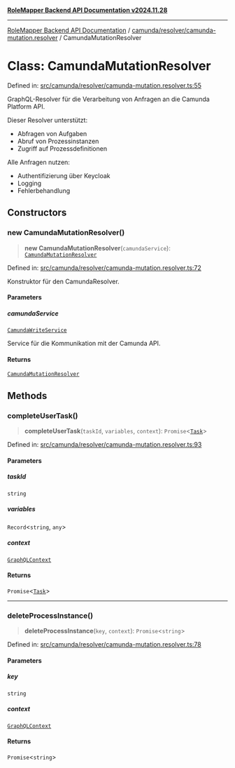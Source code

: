 [**RoleMapper Backend API Documentation v2024.11.28**](../../../../README.md)

***

[RoleMapper Backend API Documentation](../../../../modules.md) / [camunda/resolver/camunda-mutation.resolver](../README.md) / CamundaMutationResolver

# Class: CamundaMutationResolver

Defined in: [src/camunda/resolver/camunda-mutation.resolver.ts:55](https://github.com/FlowCraft-AG/RoleMapper/blob/c56690d4fd1bda4e01111a8d104f8e1bd628a5f5/backend/src/camunda/resolver/camunda-mutation.resolver.ts#L55)

GraphQL-Resolver für die Verarbeitung von Anfragen an die Camunda Platform API.

Dieser Resolver unterstützt:
- Abfragen von Aufgaben
- Abruf von Prozessinstanzen
- Zugriff auf Prozessdefinitionen

Alle Anfragen nutzen:
- Authentifizierung über Keycloak
- Logging
- Fehlerbehandlung

## Constructors

### new CamundaMutationResolver()

> **new CamundaMutationResolver**(`camundaService`): [`CamundaMutationResolver`](CamundaMutationResolver.md)

Defined in: [src/camunda/resolver/camunda-mutation.resolver.ts:72](https://github.com/FlowCraft-AG/RoleMapper/blob/c56690d4fd1bda4e01111a8d104f8e1bd628a5f5/backend/src/camunda/resolver/camunda-mutation.resolver.ts#L72)

Konstruktor für den CamundaResolver.

#### Parameters

##### camundaService

[`CamundaWriteService`](../../../service/camunda-write.service/classes/CamundaWriteService.md)

Service für die Kommunikation mit der Camunda API.

#### Returns

[`CamundaMutationResolver`](CamundaMutationResolver.md)

## Methods

### completeUserTask()

> **completeUserTask**(`taskId`, `variables`, `context`): `Promise`\<[`Task`](../../../types/task.type/type-aliases/Task.md)\>

Defined in: [src/camunda/resolver/camunda-mutation.resolver.ts:93](https://github.com/FlowCraft-AG/RoleMapper/blob/c56690d4fd1bda4e01111a8d104f8e1bd628a5f5/backend/src/camunda/resolver/camunda-mutation.resolver.ts#L93)

#### Parameters

##### taskId

`string`

##### variables

`Record`\<`string`, `any`\>

##### context

[`GraphQLContext`](../type-aliases/GraphQLContext.md)

#### Returns

`Promise`\<[`Task`](../../../types/task.type/type-aliases/Task.md)\>

***

### deleteProcessInstance()

> **deleteProcessInstance**(`key`, `context`): `Promise`\<`string`\>

Defined in: [src/camunda/resolver/camunda-mutation.resolver.ts:78](https://github.com/FlowCraft-AG/RoleMapper/blob/c56690d4fd1bda4e01111a8d104f8e1bd628a5f5/backend/src/camunda/resolver/camunda-mutation.resolver.ts#L78)

#### Parameters

##### key

`string`

##### context

[`GraphQLContext`](../type-aliases/GraphQLContext.md)

#### Returns

`Promise`\<`string`\>
